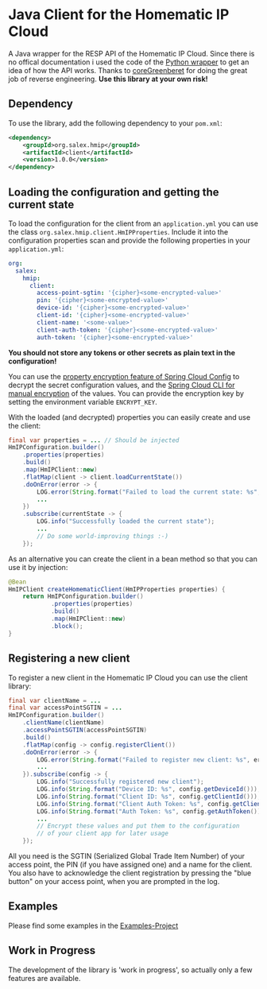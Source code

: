 # Java Client for the Homematic IP Cloud

A Java wrapper for the RESP API of the Homematic IP Cloud.
Since there is no offical documentation i used the code of the [Python wrapper](https://github.com/coreGreenberet/homematicip-rest-api)
to get an idea of how the API works. Thanks to [coreGreenberet](https://github.com/coreGreenberet) for doing the great job of
reverse engineering. **Use this library at your own risk!**

## Dependency
To use the library, add the following dependency to your `pom.xml`:
```xml 
<dependency>
    <groupId>org.salex.hmip</groupId>
    <artifactId>client</artifactId>
    <version>1.0.0</version>
</dependency>
```

## Loading the configuration and getting the current state
To load the configuration for the client from an `application.yml` you can use the class
`org.salex.hmip.client.HmIPProperties`. Include it into the configuration properties scan
and provide the following properties in your `application.yml`:

```yml
org:
  salex:
    hmip:
      client:
        access-point-sgtin: '{cipher}<some-encrypted-value>'
        pin: '{cipher}<some-encrypted-value>'
        device-id: '{cipher}<some-encrypted-value>'
        client-id: '{cipher}<some-encrypted-value>'
        client-name: '<some-value>'
        client-auth-token: '{cipher}<some-encrypted-value>'
        auth-token: '{cipher}<some-encrypted-value>'
```
**You should not store any tokens or other secrets as plain text in the configuration!**

You can use the [property encryption feature of Spring Cloud Config](https://cloud.spring.io/spring-cloud-static/spring-cloud-config/1.3.0.RELEASE/#_encryption_and_decryption) to decrypt the
secret configuration values, and the [Spring Cloud CLI for manual encryption](https://cloud.spring.io/spring-cloud-cli/reference/html/#_encryption_and_decryption)
of the values. You can provide the encryption key by setting the environment variable `ENCRYPT_KEY`.

With the loaded (and decrypted) properties you can easily create and use the client:

```java
final var properties = ... // Should be injected
HmIPConfiguration.builder()
    .properties(properties)
    .build()
    .map(HmIPClient::new)
    .flatMap(client -> client.loadCurrentState())
    .doOnError(error -> {
        LOG.error(String.format("Failed to load the current state: %s", error.getMessage()));
        ...
    })
    .subscribe(currentState -> {
        LOG.info("Successfully loaded the current state");
        ...
        // Do some world-improving things :-)
    });
```

As an alternative you can create the client in a bean method so that you can use it by injection:

```java
@Bean
HmIPClient createHomematicClient(HmIPProperties properties) {
    return HmIPConfiguration.builder()
            .properties(properties)
            .build()
            .map(HmIPClient::new)
            .block();
}
```

## Registering a new client
To register a new client in the Homematic IP Cloud you can use the client library:
```java
final var clientName = ...
final var accessPointSGTIN = ...        
HmIPConfiguration.builder()
    .clientName(clientName)
    .accessPointSGTIN(accessPointSGTIN)
    .build()
    .flatMap(config -> config.registerClient())
    .doOnError(error -> {
        LOG.error(String.format("Failed to register new client: %s", error.getMessage()));
        ...
    }).subscribe(config -> {
        LOG.info("Successfully registered new client");
        LOG.info(String.format("Device ID: %s", config.getDeviceId()));
        LOG.info(String.format("Client ID: %s", config.getClientId()));
        LOG.info(String.format("Client Auth Token: %s", config.getClientAuthToken()));
        LOG.info(String.format("Auth Token: %s", config.getAuthToken()));
        ...
        // Encrypt these values and put them to the configuration
        // of your client app for later usage
    });
```
All you need is the SGTIN (Serialized Global Trade Item Number) of your access point, the PIN (if you have assigned one)
and a name for the client. You also have to acknowledge the client registration by pressing the "blue button" on your
access point, when you are prompted in the log.

## Examples
Please find some examples in the [Examples-Project](https://github.com/sagaert/hmip-rest-api-examples)

## Work in Progress
The development of the library is 'work in progress', so actually only a few features are available. 